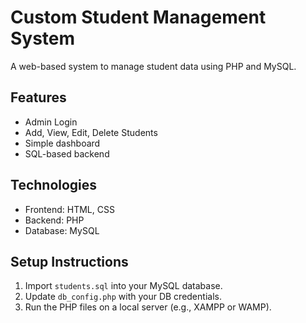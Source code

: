 # Custom Student Management System

A web-based system to manage student data using PHP and MySQL.

## Features
- Admin Login
- Add, View, Edit, Delete Students
- Simple dashboard
- SQL-based backend

## Technologies
- Frontend: HTML, CSS
- Backend: PHP
- Database: MySQL

## Setup Instructions
1. Import `students.sql` into your MySQL database.
2. Update `db_config.php` with your DB credentials.
3. Run the PHP files on a local server (e.g., XAMPP or WAMP).
